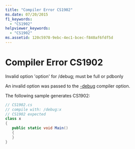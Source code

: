 ```yaml
---
title: "Compiler Error CS1902"
ms.date: 07/20/2015
f1_keywords: 
  - "CS1902"
helpviewer_keywords: 
  - "CS1902"
ms.assetid: 120c5978-9ebc-4ec1-bcec-f840af6fdf5d
---
```

# Compiler Error CS1902
Invalid option 'option' for /debug; must be full or pdbonly  
  
 An invalid option was passed to the [-debug](../language-reference/compiler-options/debug-compiler-option.md) compiler option.  
  
 The following sample generates CS1902:  
  
```csharp  
// CS1902.cs  
// compile with: /debug:x  
// CS1902 expected  
class x  
{  
   public static void Main()  
   {  
   }  
}  
```
